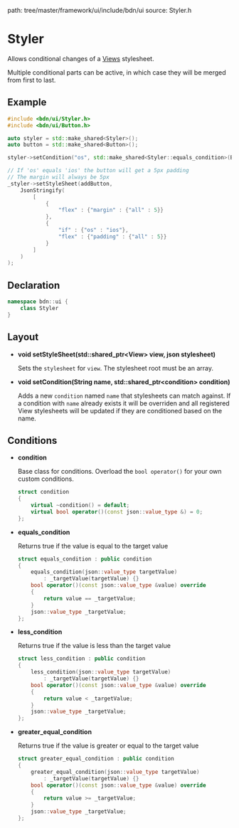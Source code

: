 path: tree/master/framework/ui/include/bdn/ui
source: Styler.h

# Styler

Allows conditional changes of a [Views](./view.md) stylesheet.

Multiple conditional parts can be active, in which case they will be merged from first to last. 

## Example

```c++
#include <bdn/ui/Styler.h>
#include <bdn/ui/Button.h>

auto styler = std::make_shared<Styler>();
auto button = std::make_shared<Button>();

styler->setCondition("os", std::make_shared<Styler::equals_condition>(BDN_TARGET));

// If 'os' equals 'ios' the button will get a 5px padding
// The margin will always be 5px
_styler->setStyleSheet(addButton,
    JsonStringify(
    	[ 
    		{
    			"flex" : {"margin" : {"all" : 5}}
    		},
    		{ 
    			"if" : {"os" : "ios"}, 
    			"flex" : {"padding" : {"all" : 5}}
    		} 
    	]
 	)
);
```

## Declaration

```C++
namespace bdn::ui {
	class Styler
}
```

## Layout

* **void setStyleSheet(std::shared_ptr<View\> view, json stylesheet)**
	
	Sets the `stylesheet` for `view`. The stylesheet root must be an array.

* **void setCondition(String name, std::shared_ptr<condition\> condition)**

	Adds a new `condition` named `name` that stylesheets can match against.
	If a condition with `name` already exists it will be overriden and all
	registered View stylesheets will be updated if they are conditioned based
	on the name.

## Conditions

* **condition**

	Base class for conditions. Overload the `bool operator()` for your own custom conditions.

	```C++
    struct condition
    {
        virtual ~condition() = default;
        virtual bool operator()(const json::value_type &) = 0;
    };
    ```

* **equals_condition**

	Returns true if the value is equal to the target value

	```C++
	struct equals_condition : public condition
	{
	    equals_condition(json::value_type targetValue) 
	    	: _targetValue(targetValue) {}
	    bool operator()(const json::value_type &value) override 
	    { 
	    	return value == _targetValue; 
	    }
	    json::value_type _targetValue;
	};
	```

* **less_condition**

	Returns true if the value is less than the target value

	```C++
	struct less_condition : public condition
	{
	    less_condition(json::value_type targetValue) 
	    	: _targetValue(targetValue) {}
	    bool operator()(const json::value_type &value) override 
	    { 
	    	return value < _targetValue; 
	    }
	    json::value_type _targetValue;
	};
	```

* **greater_equal_condition**

	Returns true if the value is greater or equal to the target value

	```C++
	struct greater_equal_condition : public condition
	{
	    greater_equal_condition(json::value_type targetValue) 
	    	: _targetValue(targetValue) {}
	    bool operator()(const json::value_type &value) override 
	    { 
	    	return value >= _targetValue; 
	    }
	    json::value_type _targetValue;
	};
	```